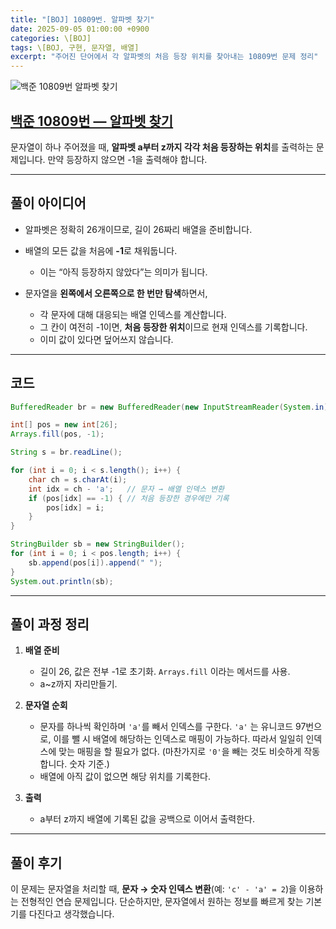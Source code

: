 ```yaml
---
title: "[BOJ] 10809번. 알파벳 찾기"
date: 2025-09-05 01:00:00 +0900
categories: \[BOJ]
tags: \[BOJ, 구현, 문자열, 배열]
excerpt: "주어진 단어에서 각 알파벳의 처음 등장 위치를 찾아내는 10809번 문제 정리"
---
```


![백준 10809번 알파벳 찾기](https://github.com/user-attachments/assets/ded6d1b3-a444-47b6-90c1-51d3d70333b6)

## [백준 10809번 — 알파벳 찾기](https://www.acmicpc.net/problem/10809)

문자열이 하나 주어졌을 때,
**알파벳 a부터 z까지 각각 처음 등장하는 위치**를 출력하는 문제입니다.
만약 등장하지 않으면 -1을 출력해야 합니다.

---

## 풀이 아이디어

* 알파벳은 정확히 26개이므로, 길이 26짜리 배열을 준비합니다.
* 배열의 모든 값을 처음에 **-1**로 채워둡니다.

  * 이는 “아직 등장하지 않았다”는 의미가 됩니다.
* 문자열을 **왼쪽에서 오른쪽으로 한 번만 탐색**하면서,

  * 각 문자에 대해 대응되는 배열 인덱스를 계산합니다.
  * 그 칸이 여전히 -1이면, **처음 등장한 위치**이므로 현재 인덱스를 기록합니다.
  * 이미 값이 있다면 덮어쓰지 않습니다.

---

## 코드

```java
BufferedReader br = new BufferedReader(new InputStreamReader(System.in));

int[] pos = new int[26];
Arrays.fill(pos, -1);

String s = br.readLine();

for (int i = 0; i < s.length(); i++) {
    char ch = s.charAt(i);
    int idx = ch - 'a';   // 문자 → 배열 인덱스 변환
    if (pos[idx] == -1) { // 처음 등장한 경우에만 기록
        pos[idx] = i;
    }
}

StringBuilder sb = new StringBuilder();
for (int i = 0; i < pos.length; i++) {
    sb.append(pos[i]).append(" ");
}
System.out.println(sb);
```

---

## 풀이 과정 정리

1. **배열 준비**

   * 길이 26, 값은 전부 -1로 초기화.
   `Arrays.fill` 이라는 메서드를 사용.
   * a\~z까지 자리만들기.

2. **문자열 순회**

   * 문자를 하나씩 확인하며 `'a'`를 빼서 인덱스를 구한다. `'a'` 는 유니코드 97번으로, 이를 뺄 시 배열에 해당하는 인덱스로 매핑이 가능하다. 따라서 일일히 인덱스에 맞는 매핑을 할 필요가 없다. (마찬가지로 `'0'`을 빼는 것도 비슷하게 작동합니다. 숫자 기준.)
   * 배열에 아직 값이 없으면 해당 위치를 기록한다.

3. **출력**

   * a부터 z까지 배열에 기록된 값을 공백으로 이어서 출력한다.

---

## 풀이 후기

이 문제는 문자열을 처리할 때,
**문자 → 숫자 인덱스 변환**(예: `'c' - 'a' = 2`)을 이용하는 전형적인 연습 문제입니다.
단순하지만, 문자열에서 원하는 정보를 빠르게 찾는 기본기를 다진다고 생각했습니다.

